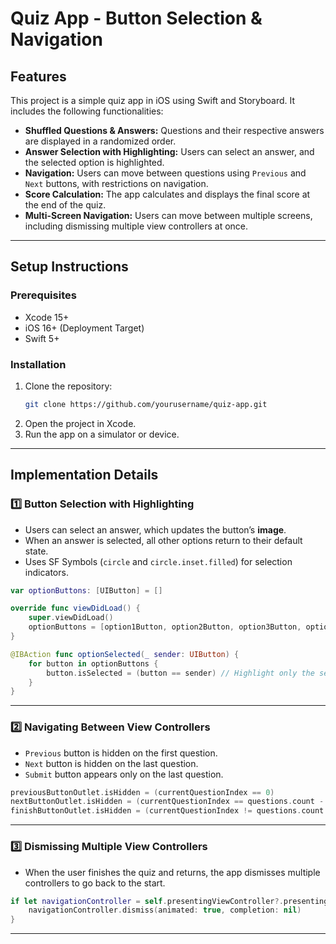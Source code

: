 # Quiz App - Button Selection & Navigation

## Features
This project is a simple quiz app in iOS using Swift and Storyboard. It includes the following functionalities:

- **Shuffled Questions & Answers:** Questions and their respective answers are displayed in a randomized order.
- **Answer Selection with Highlighting:** Users can select an answer, and the selected option is highlighted.
- **Navigation:** Users can move between questions using `Previous` and `Next` buttons, with restrictions on navigation.
- **Score Calculation:** The app calculates and displays the final score at the end of the quiz.
- **Multi-Screen Navigation:** Users can move between multiple screens, including dismissing multiple view controllers at once.

---

## Setup Instructions
### Prerequisites
- Xcode 15+
- iOS 16+ (Deployment Target)
- Swift 5+

### Installation
1. Clone the repository:
   ```bash
   git clone https://github.com/yourusername/quiz-app.git
   ```
2. Open the project in Xcode.
3. Run the app on a simulator or device.

---

## Implementation Details

### 1️⃣ **Button Selection with Highlighting**
- Users can select an answer, which updates the button’s **image**.
- When an answer is selected, all other options return to their default state.
- Uses SF Symbols (`circle` and `circle.inset.filled`) for selection indicators.

```swift
var optionButtons: [UIButton] = []

override func viewDidLoad() {
    super.viewDidLoad()
    optionButtons = [option1Button, option2Button, option3Button, option4button]
}

@IBAction func optionSelected(_ sender: UIButton) {
    for button in optionButtons {
        button.isSelected = (button == sender) // Highlight only the selected button
    }
}
```

---

### 2️⃣ **Navigating Between View Controllers**
- `Previous` button is hidden on the first question.
- `Next` button is hidden on the last question.
- `Submit` button appears only on the last question.

```swift
previousButtonOutlet.isHidden = (currentQuestionIndex == 0)
nextButtonOutlet.isHidden = (currentQuestionIndex == questions.count - 1)
finishButtonOutlet.isHidden = (currentQuestionIndex != questions.count - 1)
```

---

### 3️⃣ **Dismissing Multiple View Controllers**
- When the user finishes the quiz and returns, the app dismisses multiple controllers to go back to the start.

```swift
if let navigationController = self.presentingViewController?.presentingViewController as? UINavigationController {
    navigationController.dismiss(animated: true, completion: nil)
}
```

---
